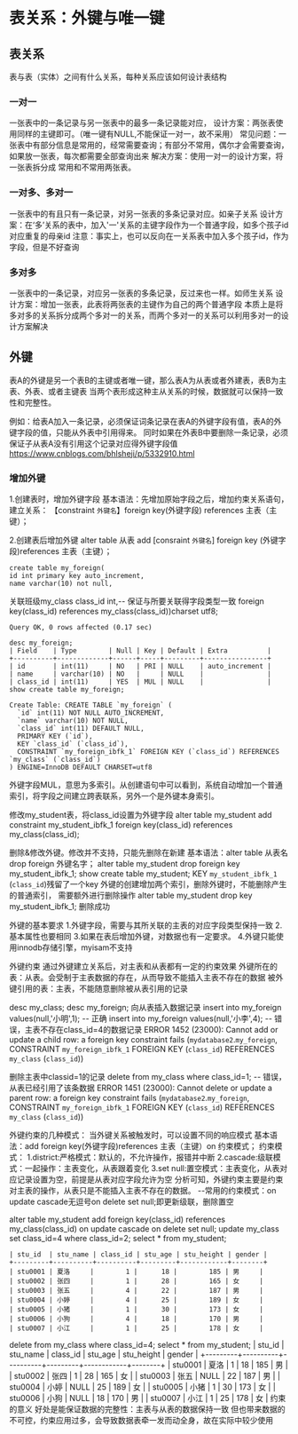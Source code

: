 # 表关系：外键与唯一键

## 表关系

表与表（实体）之间有什么关系，每种关系应该如何设计表结构

### 一对一

一张表中的一条记录与另一张表中的最多一条记录能对应，
设计方案：两张表使用同样的主键即可。（唯一键有NULL,不能保证一对一，故不采用）
常见问题：一张表中有部分信息是常用的，经常需要查询；有部分不常用，偶尔才会需要查询，如果放一张表，每次都需要全部查询出来
解决方案：使用一对一的设计方案，将一张表拆分成  常用和不常用两张表。

### 一对多、多对一

一张表中的有且只有一条记录，对另一张表的多条记录对应。如亲子关系
设计方案：在‘多’关系的表中，加入'一'关系的主键字段作为一个普通字段，如多个孩子id对应重复的母亲id
注意：事实上，也可以反向在一关系表中加入多个孩子id，作为字段，但是不好查询

### 多对多

一张表中的一条记录，对应另一张表的多条记录，反过来也一样。如师生关系
设计方案：增加一张表，此表将两张表的主键作为自己的两个普通字段
本质上是将多对多的关系拆分成两个多对一的关系，而两个多对一的关系可以利用多对一的设计方案解决

## 外键

表A的外键是另一个表B的主键或者唯一键，那么表A为从表或者外建表，表B为主表、外表、或者主键表
当两个表形成这种主从关系的时候，数据就可以保持一致性和完整性。

例如：给表A加入一条记录，必须保证词条记录在表A的外键字段有值，表A的外键字段的值，只能从外表中引用得来。
同时如果在外表B中要删除一条记录，必须保证子从表A没有引用这个记录对应得外键字段值<https://www.cnblogs.com/bhlsheji/p/5332910.html>

### 增加外键

1.创建表时，增加外键字段
基本语法：先增加原始字段之后，增加约束关系语句，建立关系：
【constraint `外键名`】foreign key(外键字段) references 主表（主键）；

2.创建表后增加外键
    alter table 从表 add [consraint `外键名`] foreign key (外键字段)references 主表（主键）；

    create table my_foreign(
    id int primary key auto_increment,
    name varchar(10) not null,
关联班级my_class
    class_id int,-- 保证与所要关联得字段类型一致
    foreign key(class_id) references my_class(class_id))charset utf8;

    Query OK, 0 rows affected (0.17 sec)

    desc my_foreign;
    | Field    | Type        | Null | Key | Default | Extra          |
    +----------+-------------+------+-----+---------+----------------+
    | id       | int(11)     | NO   | PRI | NULL    | auto_increment |
    | name     | varchar(10) | NO   |     | NULL    |                |
    | class_id | int(11)     | YES  | MUL | NULL    |                |
    show create table my_foreign;

    Create Table: CREATE TABLE `my_foreign` (
      `id` int(11) NOT NULL AUTO_INCREMENT,
      `name` varchar(10) NOT NULL,
      `class_id` int(11) DEFAULT NULL,
      PRIMARY KEY (`id`),
      KEY `class_id` (`class_id`),
      CONSTRAINT `my_foreign_ibfk_1` FOREIGN KEY (`class_id`) REFERENCES `my_class` (`class_id`)
    ) ENGINE=InnoDB DEFAULT CHARSET=utf8

外键字段MUL，意思为多索引。从创建语句中可以看到，系统自动增加一个普通索引，将字段之间建立跨表联系，另外一个是外键本身索引。

修改my_student表，将class_id设置为外键字段
alter table my_student  add constraint my_student_ibfk_1 foreign key(class_id) references my_class(class_id);

删除&修改外键。修改并不支持，只能先删除在新建
基本语法：alter table 从表名 drop foreign 外键名字；
alter table my_student drop foreign key my_student_ibfk_1;
show create table my_student;
  KEY `my_student_ibfk_1` (`class_id`)残留了一个key
外键的创建增加两个索引，删除外键时，不能删除产生的普通索引，
需要额外进行删除操作
alter table my_student drop key my_student_ibfk_1;
删除成功

外键的基本要求
1.外键字段，需要与其所关联的主表的对应字段类型保持一致
2.基本属性也要相同
3.如果在表后增加外键，对数据也有一定要求。
4.外键只能使用innodb存储引擎，myisam不支持

外键约束
通过外键建立关系后，对主表和从表都有一定的约束效果
外键所在的表：从表。会受制于主表数据的存在，从而导致不能插入主表不存在的数据
被外键引用的表：主表，不能随意删除被从表引用的记录

desc my_class;
desc my_foreign;
向从表插入数据记录
insert into my_foreign values(null,'小明',1); -- 正确
insert into my_foreign values(null,'小李',4); -- 错误，主表不存在class_id=4的数据记录
ERROR 1452 (23000): Cannot add or update a child row: a foreign key constraint fails (`mydatabase2`.`my_foreign`, CONSTRAINT `my_foreign_ibfk_1` FOREIGN KEY (`class_id`) REFERENCES `my_class` (`class_id`))

删除主表中classid=1的记录
delete from my_class where class_id=1; -- 错误，从表已经引用了该条数据
ERROR 1451 (23000): Cannot delete or update a parent row: a foreign key constraint fails (`mydatabase2`.`my_foreign`, CONSTRAINT `my_foreign_ibfk_1` FOREIGN KEY (`class_id`) REFERENCES `my_class` (`class_id`))

外键约束的几种模式：
当外键关系被触发时，可以设置不同的响应模式
基本语法：add foreign key(外键字段)references 主表（主键）on 约束模式；
约束模式：
1.district:严格模式：默认的，不允许操作，报错并中断
2.cascade:级联模式：一起操作：主表变化，从表跟着变化
3.set null:置空模式：主表变化，从表对应记录设置为空，前提是从表对应字段允许为空
分析可知，外键约束主要是约束对主表的操作，从表只是不能插入主表不存在的数据。
--常用的约束模式：on update cascade无逗号on delete set null;即更新级联，删除置空

alter table my_student add foreign key(class_id) references my_class(class_id) on update cascade on delete set null;
update my_class set class_id=4 where class_id=2;
select * from my_student;

    | stu_id  | stu_name | class_id | stu_age | stu_height | gender |
    +---------+----------+----------+---------+------------+--------+
    | stu0001 | 夏洛     |        1 |      18 |        185 | 男     |
    | stu0002 | 张四     |        1 |      28 |        165 | 女     |
    | stu0003 | 张五     |        4 |      22 |        187 | 男     |
    | stu0004 | 小婷     |        4 |      25 |        189 | 女     |
    | stu0005 | 小猪     |        1 |      30 |        173 | 女     |
    | stu0006 | 小狗     |        4 |      18 |        170 | 男     |
    | stu0007 | 小江     |        1 |      25 |        178 | 女     |
delete from my_class where class_id=4;
select * from my_student;
    | stu_id  | stu_name | class_id | stu_age | stu_height | gender |
    +---------+----------+----------+---------+------------+--------+
    | stu0001 | 夏洛     |        1 |      18 |        185 | 男     |
    | stu0002 | 张四     |        1 |      28 |        165 | 女     |
    | stu0003 | 张五     |     NULL |      22 |        187 | 男     |
    | stu0004 | 小婷     |     NULL |      25 |        189 | 女     |
    | stu0005 | 小猪     |        1 |      30 |        173 | 女     |
    | stu0006 | 小狗     |     NULL |      18 |        170 | 男     |
    | stu0007 | 小江     |        1 |      25 |        178 | 女     |
约束的意义
    好处是能保证数据的完整性：主表与从表的数据保持一致
    但也带来数据的不可控，约束应用过多，会导致数据表牵一发而动全身，故在实际中较少使用
